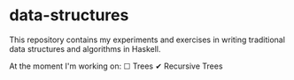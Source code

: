 # data-structures

This repository contains my experiments and exercises in writing traditional data structures and algorithms in Haskell.

At the moment I'm working on:
☐ Trees
    ✔ Recursive Trees
